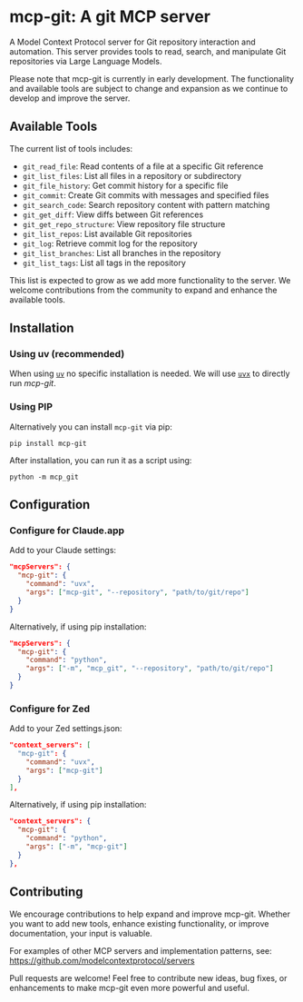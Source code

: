 # mcp-git: A git MCP server

A Model Context Protocol server for Git repository interaction and automation. This server provides tools to read, search, and manipulate Git repositories via Large Language Models.

Please note that mcp-git is currently in early development. The functionality and available tools are subject to change and expansion as we continue to develop and improve the server.

## Available Tools

The current list of tools includes:

- `git_read_file`: Read contents of a file at a specific Git reference
- `git_list_files`: List all files in a repository or subdirectory
- `git_file_history`: Get commit history for a specific file
- `git_commit`: Create Git commits with messages and specified files
- `git_search_code`: Search repository content with pattern matching
- `git_get_diff`: View diffs between Git references
- `git_get_repo_structure`: View repository file structure
- `git_list_repos`: List available Git repositories
- `git_log`: Retrieve commit log for the repository
- `git_list_branches`: List all branches in the repository
- `git_list_tags`: List all tags in the repository

This list is expected to grow as we add more functionality to the server. We welcome contributions from the community to expand and enhance the available tools.

## Installation

### Using uv (recommended)

When using [`uv`](https://docs.astral.sh/uv/) no specific installation is needed. We will
use [`uvx`](https://docs.astral.sh/uv/guides/tools/) to directly run *mcp-git*.

### Using PIP

Alternatively you can install `mcp-git` via pip:

```
pip install mcp-git
```

After installation, you can run it as a script using:

```
python -m mcp_git
```

## Configuration
### Configure for Claude.app

Add to your Claude settings:

```json
"mcpServers": {
  "mcp-git": {
    "command": "uvx",
    "args": ["mcp-git", "--repository", "path/to/git/repo"]
  }
}
```

Alternatively, if using pip installation:

```json
"mcpServers": {
  "mcp-git": {
    "command": "python",
    "args": ["-m", "mcp_git", "--repository", "path/to/git/repo"]
  }
}
```

### Configure for Zed

Add to your Zed settings.json:

```json
"context_servers": [
  "mcp-git": {
    "command": "uvx",
    "args": ["mcp-git"]
  }
],
```

Alternatively, if using pip installation:

```json
"context_servers": {
  "mcp-git": {
    "command": "python",
    "args": ["-m", "mcp-git"]
  }
},
```


## Contributing

We encourage contributions to help expand and improve mcp-git. Whether you want to add new tools, enhance existing functionality, or improve documentation, your input is valuable.

For examples of other MCP servers and implementation patterns, see:
https://github.com/modelcontextprotocol/servers

Pull requests are welcome! Feel free to contribute new ideas, bug fixes, or enhancements to make mcp-git even more powerful and useful.
